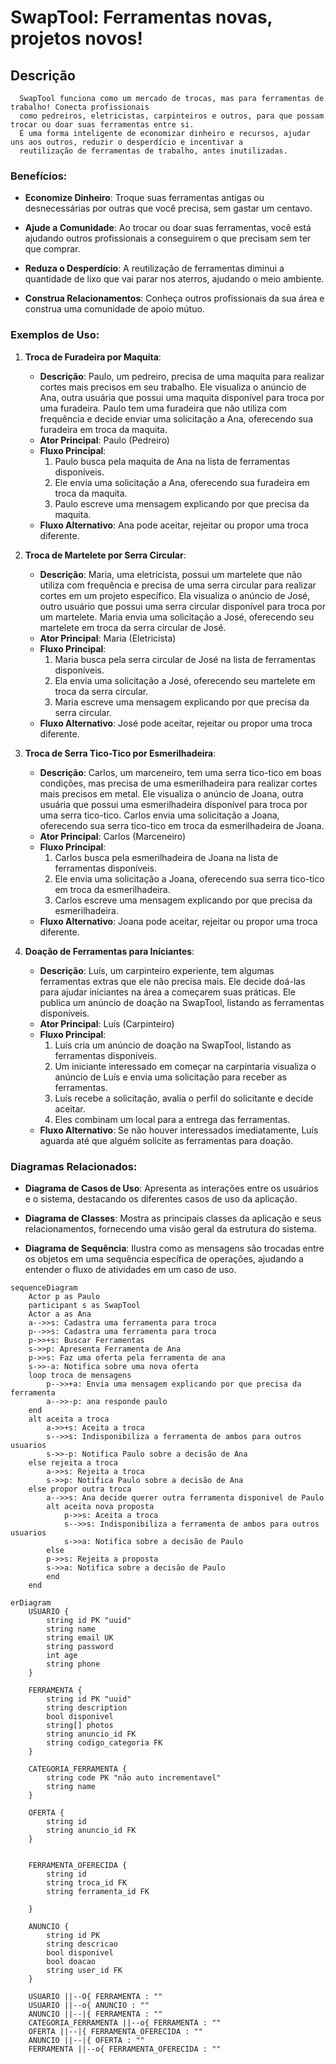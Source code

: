 # SwapTool: Ferramentas novas, projetos novos!

## Descrição

      SwapTool funciona como um mercado de trocas, mas para ferramentas de trabalho! Conecta profissionais 
      como pedreiros, eletricistas, carpinteiros e outros, para que possam trocar ou doar suas ferramentas entre si.
      É uma forma inteligente de economizar dinheiro e recursos, ajudar uns aos outros, reduzir o desperdício e incentivar a
      reutilização de ferramentas de trabalho, antes inutilizadas.

### Benefícios:

- **Economize Dinheiro**: Troque suas ferramentas antigas ou desnecessárias por outras que você precisa, sem gastar um centavo.

- **Ajude a Comunidade**: Ao trocar ou doar suas ferramentas, você está ajudando outros profissionais a conseguirem o que precisam sem ter que comprar.

- **Reduza o Desperdício**: A reutilização de ferramentas diminui a quantidade de lixo que vai parar nos aterros, ajudando o meio ambiente.

- **Construa Relacionamentos**: Conheça outros profissionais da sua área e construa uma comunidade de apoio mútuo.

### Exemplos de Uso:

1. **Troca de Furadeira por Maquita**:
   - **Descrição**: Paulo, um pedreiro, precisa de uma maquita para realizar cortes mais precisos em seu trabalho. Ele visualiza o anúncio de Ana, outra usuária que possui uma maquita disponível para troca por uma furadeira. Paulo tem uma furadeira que não utiliza com frequência e decide enviar uma solicitação a Ana, oferecendo sua furadeira em troca da maquita.
   - **Ator Principal**: Paulo (Pedreiro)
   - **Fluxo Principal**:
     1. Paulo busca pela maquita de Ana na lista de ferramentas disponíveis.
     2. Ele envia uma solicitação a Ana, oferecendo sua furadeira em troca da maquita.
     3. Paulo escreve uma mensagem explicando por que precisa da maquita.
   - **Fluxo Alternativo**: Ana pode aceitar, rejeitar ou propor uma troca diferente.

2. **Troca de Martelete por Serra Circular**:
   - **Descrição**: Maria, uma eletricista, possui um martelete que não utiliza com frequência e precisa de uma serra circular para realizar cortes em um projeto específico. Ela visualiza o anúncio de José, outro usuário que possui uma serra circular disponível para troca por um martelete. Maria envia uma solicitação a José, oferecendo seu martelete em troca da serra circular de José.
   - **Ator Principal**: Maria (Eletricista)
   - **Fluxo Principal**:
     1. Maria busca pela serra circular de José na lista de ferramentas disponíveis.
     2. Ela envia uma solicitação a José, oferecendo seu martelete em troca da serra circular.
     3. Maria escreve uma mensagem explicando por que precisa da serra circular.
   - **Fluxo Alternativo**: José pode aceitar, rejeitar ou propor uma troca diferente.

3. **Troca de Serra Tico-Tico por Esmerilhadeira**:
   - **Descrição**: Carlos, um marceneiro, tem uma serra tico-tico em boas condições, mas precisa de uma esmerilhadeira para realizar cortes mais precisos em metal. Ele visualiza o anúncio de Joana, outra usuária que possui uma esmerilhadeira disponível para troca por uma serra tico-tico. Carlos envia uma solicitação a Joana, oferecendo sua serra tico-tico em troca da esmerilhadeira de Joana.
   - **Ator Principal**: Carlos (Marceneiro)
   - **Fluxo Principal**:
     1. Carlos busca pela esmerilhadeira de Joana na lista de ferramentas disponíveis.
     2. Ele envia uma solicitação a Joana, oferecendo sua serra tico-tico em troca da esmerilhadeira.
     3. Carlos escreve uma mensagem explicando por que precisa da esmerilhadeira.
   - **Fluxo Alternativo**: Joana pode aceitar, rejeitar ou propor uma troca diferente.

4. **Doação de Ferramentas para Iniciantes**:
   - **Descrição**: Luís, um carpinteiro experiente, tem algumas ferramentas extras que ele não precisa mais. Ele decide doá-las para ajudar iniciantes na área a começarem suas práticas. Ele publica um anúncio de doação na SwapTool, listando as ferramentas disponíveis.
   - **Ator Principal**: Luís (Carpinteiro)
   - **Fluxo Principal**:
     1. Luís cria um anúncio de doação na SwapTool, listando as ferramentas disponíveis.
     2. Um iniciante interessado em começar na carpintaria visualiza o anúncio de Luís e envia uma solicitação para receber as ferramentas.
     3. Luís recebe a solicitação, avalia o perfil do solicitante e decide aceitar.
     4. Eles combinam um local para a entrega das ferramentas.
   - **Fluxo Alternativo**: Se não houver interessados imediatamente, Luís aguarda até que alguém solicite as ferramentas para doação.

### Diagramas Relacionados:

- **Diagrama de Casos de Uso**: Apresenta as interações entre os usuários e o sistema, destacando os diferentes casos de uso da aplicação.

- **Diagrama de Classes**: Mostra as principais classes da aplicação e seus relacionamentos, fornecendo uma visão geral da estrutura do sistema.

- **Diagrama de Sequência**: Ilustra como as mensagens são trocadas entre os objetos em uma sequência específica de operações, ajudando a entender o fluxo de atividades em um caso de uso.


```mermaid
sequenceDiagram
    Actor p as Paulo
    participant s as SwapTool
    Actor a as Ana
    a-->>s: Cadastra uma ferramenta para troca
    p-->>s: Cadastra uma ferramenta para troca
    p->>+s: Buscar Ferramentas
    s->>p: Apresenta Ferramenta de Ana
    p->>s: Faz uma oferta pela ferramenta de ana
    s->>-a: Notifica sobre uma nova oferta
    loop troca de mensagens
        p-->>+a: Envia uma mensagem explicando por que precisa da ferramenta
        a-->>-p: ana responde paulo
    end
    alt aceita a troca
        a->>+s: Aceita a troca
        s-->>s: Indisponibiliza a ferramenta de ambos para outros usuarios
        s->>-p: Notifica Paulo sobre a decisão de Ana
    else rejeita a troca
        a->>s: Rejeita a troca
        s->>p: Notifica Paulo sobre a decisão de Ana
    else propor outra troca
        a-->>s: Ana decide querer outra ferramenta disponivel de Paulo
        alt aceita nova proposta
            p->>s: Aceita a troca
            s-->>s: Indisponibiliza a ferramenta de ambos para outros usuarios
            s->>a: Notifica sobre a decisão de Paulo
        else
        p->>s: Rejeita a proposta
        s->>a: Notifica sobre a decisão de Paulo
        end
    end

```

```mermaid
erDiagram
    USUARIO {
        string id PK "uuid"
        string name
        string email UK
        string password
        int age
        string phone
    }

    FERRAMENTA {
        string id PK "uuid"
        string description
        bool disponivel
        string[] photos
        string anuncio_id FK
        string codigo_categoria FK
    }

    CATEGORIA_FERRAMENTA {
        string code PK "não auto incrementavel" 
        string name
    }

    OFERTA {
        string id
        string anuncio_id FK
    }


    FERRAMENTA_OFERECIDA {
        string id
        string troca_id FK
        string ferramenta_id FK

    }

    ANUNCIO {
        string id PK
        string descricao
        bool disponivel
        bool doacao
        string user_id FK
    }

    USUARIO ||--O{ FERRAMENTA : ""
    USUARIO ||--o{ ANUNCIO : ""
    ANUNCIO ||--|{ FERRAMENTA : ""
    CATEGORIA_FERRAMENTA ||--o{ FERRAMENTA : ""
    OFERTA ||--|{ FERRAMENTA_OFERECIDA : ""
    ANUNCIO ||--|{ OFERTA : ""
    FERRAMENTA ||--o{ FERRAMENTA_OFERECIDA : "" 
```
